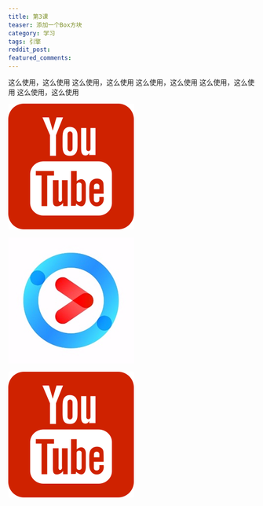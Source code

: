 ```yaml
---
title: 第3课
teaser: 添加一个Box方块
category: 学习
tags: 引擎
reddit_post: 
featured_comments:
---
```


这么使用，这么使用
这么使用，这么使用
这么使用，这么使用
这么使用，这么使用
这么使用，这么使用

[![YouTube视频](https://github.com/toycode/Learn/raw/master/youtube.png)](https://youtu.be/PchTkpjx5-A)

[![YouKu视频](https://github.com/toycode/Learn/raw/master/youku.jpg)](https://v.youku.com/v_show/id_XMzcwMjI5ODAxNg==.html?spm=a2h0k.11417342.soresults.dtitle)

[![本地](https://github.com/toycode/Learn/raw/master/youtube.png)](https://github.com/toycode/Learn/blob/master/1.AddBox.mp4?raw=true)
